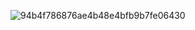 
![94b4f786876ae4b48e4bfb9b7fe06430](https://github.com/user-attachments/assets/7e24d3b4-2883-4dd1-875d-547c6cd49e5a)

## ㅤ

<!--
**eartheia/eartheia** is a ✨ _special_ ✨ repository because its `README.md` (this file) appears on your GitHub profile.

Here are some ideas to get you started:

- 🔭 I’m currently working on ...
- 🌱 I’m currently learning ...
- 👯 I’m looking to collaborate on ...
- 🤔 I’m looking for help with ...
- 💬 Ask me about ...
- 📫 How to reach me: ...
- 😄 Pronouns: ...
- ⚡ Fun fact: ...
-->
